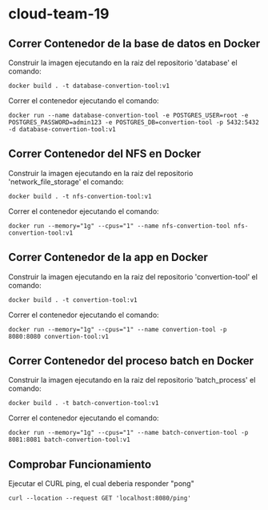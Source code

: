 # cloud-team-19

## Correr Contenedor de la base de datos en Docker

Construir la imagen ejecutando en la raiz del repositorio 'database' el comando:
```
docker build . -t database-convertion-tool:v1
```

Correr el contenedor ejecutando el comando:
```
docker run --name database-convertion-tool -e POSTGRES_USER=root -e POSTGRES_PASSWORD=admin123 -e POSTGRES_DB=convertion-tool -p 5432:5432 -d database-convertion-tool:v1
```

## Correr Contenedor del NFS en Docker

Construir la imagen ejecutando en la raiz del repositorio 'network_file_storage' el comando:
```
docker build . -t nfs-convertion-tool:v1
```

Correr el contenedor ejecutando el comando:
```
docker run --memory="1g" --cpus="1" --name nfs-convertion-tool nfs-convertion-tool:v1
```

## Correr Contenedor de la app en Docker

Construir la imagen ejecutando en la raiz del repositorio 'convertion-tool' el comando:
```
docker build . -t convertion-tool:v1
```

Correr el contenedor ejecutando el comando:
```
docker run --memory="1g" --cpus="1" --name convertion-tool -p 8080:8080 convertion-tool:v1
```

## Correr Contenedor del proceso batch en Docker

Construir la imagen ejecutando en la raiz del repositorio 'batch_process' el comando:
```
docker build . -t batch-convertion-tool:v1
```

Correr el contenedor ejecutando el comando:
```
docker run --memory="1g" --cpus="1" --name batch-convertion-tool -p 8081:8081 batch-convertion-tool:v1
```

## Comprobar Funcionamiento

Ejecutar el CURL ping, el cual deberia responder "pong"
```
curl --location --request GET 'localhost:8080/ping'
```